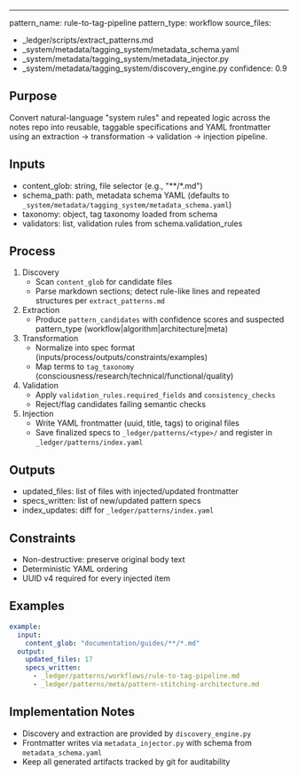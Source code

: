 ---
pattern_name: rule-to-tag-pipeline
pattern_type: workflow
source_files:
  - _ledger/scripts/extract_patterns.md
  - _system/metadata/tagging_system/metadata_schema.yaml
  - _system/metadata/tagging_system/metadata_injector.py
  - _system/metadata/tagging_system/discovery_engine.py
confidence: 0.9

## Purpose
Convert natural-language "system rules" and repeated logic across the notes repo into reusable, taggable specifications and YAML frontmatter using an extraction → transformation → validation → injection pipeline.

## Inputs
- content_glob: string, file selector (e.g., "**/*.md")
- schema_path: path, metadata schema YAML (defaults to `_system/metadata/tagging_system/metadata_schema.yaml`)
- taxonomy: object, tag taxonomy loaded from schema
- validators: list, validation rules from schema.validation_rules

## Process
1. Discovery
   - Scan `content_glob` for candidate files
   - Parse markdown sections; detect rule-like lines and repeated structures per `extract_patterns.md`
2. Extraction
   - Produce `pattern_candidates` with confidence scores and suspected pattern_type (workflow|algorithm|architecture|meta)
3. Transformation
   - Normalize into spec format (inputs/process/outputs/constraints/examples)
   - Map terms to `tag_taxonomy` (consciousness/research/technical/functional/quality)
4. Validation
   - Apply `validation_rules.required_fields` and `consistency_checks`
   - Reject/flag candidates failing semantic checks
5. Injection
   - Write YAML frontmatter (uuid, title, tags) to original files
   - Save finalized specs to `_ledger/patterns/<type>/` and register in `_ledger/patterns/index.yaml`

## Outputs
- updated_files: list of files with injected/updated frontmatter
- specs_written: list of new/updated pattern specs
- index_updates: diff for `_ledger/patterns/index.yaml`

## Constraints
- Non-destructive: preserve original body text
- Deterministic YAML ordering
- UUID v4 required for every injected item

## Examples
```yaml
example:
  input:
    content_glob: "documentation/guides/**/*.md"
  output:
    updated_files: 17
    specs_written:
      - _ledger/patterns/workflows/rule-to-tag-pipeline.md
      - _ledger/patterns/meta/pattern-stitching-architecture.md
```

## Implementation Notes
- Discovery and extraction are provided by `discovery_engine.py`
- Frontmatter writes via `metadata_injector.py` with schema from `metadata_schema.yaml`
- Keep all generated artifacts tracked by git for auditability


